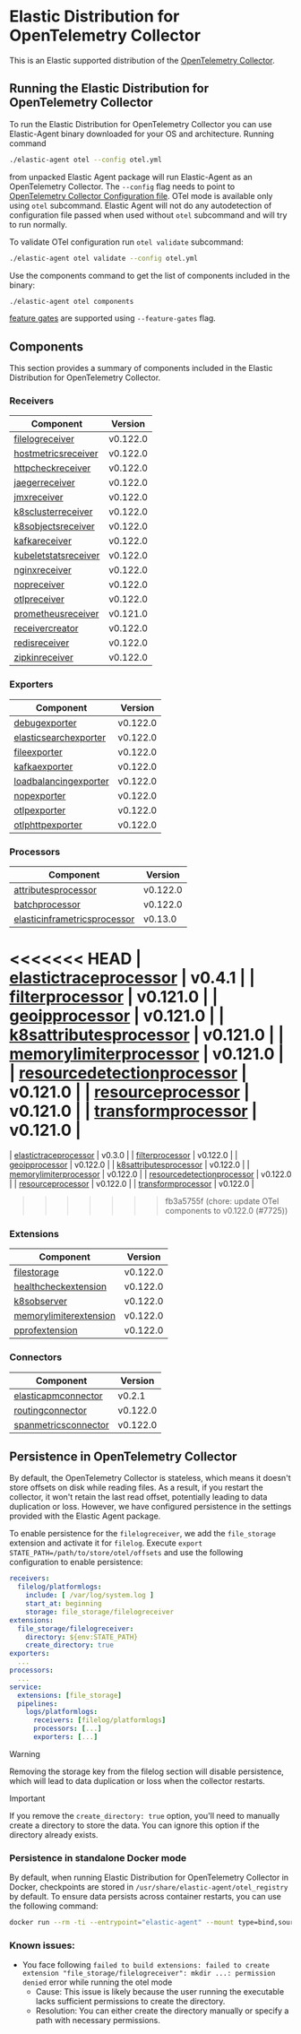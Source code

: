 # Elastic Distribution for OpenTelemetry Collector

This is an Elastic supported distribution of the [OpenTelemetry Collector](https://github.com/open-telemetry/opentelemetry-collector).

## Running the Elastic Distribution for OpenTelemetry Collector

To run the Elastic Distribution for OpenTelemetry Collector you can use Elastic-Agent binary downloaded for your OS and architecture.
Running command

```bash
./elastic-agent otel --config otel.yml
```

from unpacked Elastic Agent package will run Elastic-Agent as an OpenTelemetry Collector. The `--config` flag needs to point to [OpenTelemetry Collector Configuration file](https://opentelemetry.io/docs/collector/configuration/). OTel mode is available only using `otel` subcommand. Elastic Agent will not do any autodetection of configuration file passed when used without `otel` subcommand and will try to run normally.

To validate OTel configuration run `otel validate` subcommand:

```bash
./elastic-agent otel validate --config otel.yml
```

Use the components command to get the list of components included in the binary:

```bash
./elastic-agent otel components
```

[feature gates](https://github.com/open-telemetry/opentelemetry-collector/blob/main/featuregate/README.md#controlling-gates) are supported using `--feature-gates` flag.

## Components

This section provides a summary of components included in the Elastic Distribution for OpenTelemetry Collector.

### Receivers

| Component | Version |
|---|---|
| [filelogreceiver](https://github.com/open-telemetry/opentelemetry-collector-contrib/blob/receiver/filelogreceiver/v0.122.0/receiver/filelogreceiver/README.md) | v0.122.0 |
| [hostmetricsreceiver](https://github.com/open-telemetry/opentelemetry-collector-contrib/blob/receiver/hostmetricsreceiver/v0.122.0/receiver/hostmetricsreceiver/README.md) | v0.122.0 |
| [httpcheckreceiver](https://github.com/open-telemetry/opentelemetry-collector-contrib/blob/receiver/httpcheckreceiver/v0.122.0/receiver/httpcheckreceiver/README.md) | v0.122.0 |
| [jaegerreceiver](https://github.com/open-telemetry/opentelemetry-collector-contrib/blob/receiver/jaegerreceiver/v0.122.0/receiver/jaegerreceiver/README.md) | v0.122.0 |
| [jmxreceiver](https://github.com/open-telemetry/opentelemetry-collector-contrib/blob/receiver/jmxreceiver/v0.122.0/receiver/jmxreceiver/README.md) | v0.122.0 |
| [k8sclusterreceiver](https://github.com/open-telemetry/opentelemetry-collector-contrib/blob/receiver/k8sclusterreceiver/v0.122.0/receiver/k8sclusterreceiver/README.md) | v0.122.0 |
| [k8sobjectsreceiver](https://github.com/open-telemetry/opentelemetry-collector-contrib/blob/receiver/k8sobjectsreceiver/v0.122.0/receiver/k8sobjectsreceiver/README.md) | v0.122.0 |
| [kafkareceiver](https://github.com/open-telemetry/opentelemetry-collector-contrib/blob/receiver/kafkareceiver/v0.122.0/receiver/kafkareceiver/README.md) | v0.122.0 |
| [kubeletstatsreceiver](https://github.com/open-telemetry/opentelemetry-collector-contrib/blob/receiver/kubeletstatsreceiver/v0.122.0/receiver/kubeletstatsreceiver/README.md) | v0.122.0 |
| [nginxreceiver](https://github.com/open-telemetry/opentelemetry-collector-contrib/blob/receiver/nginxreceiver/v0.122.0/receiver/nginxreceiver/README.md) | v0.122.0 |
| [nopreceiver](https://github.com/open-telemetry/opentelemetry-collector/blob/receiver/nopreceiver/v0.122.0/receiver/nopreceiver/README.md) | v0.122.0 |
| [otlpreceiver](https://github.com/open-telemetry/opentelemetry-collector/blob/receiver/otlpreceiver/v0.122.0/receiver/otlpreceiver/README.md) | v0.122.0 |
| [prometheusreceiver](https://github.com/open-telemetry/opentelemetry-collector-contrib/blob/receiver/prometheusreceiver/v0.121.0/receiver/prometheusreceiver/README.md) | v0.121.0 |
| [receivercreator](https://github.com/open-telemetry/opentelemetry-collector-contrib/blob/receiver/receivercreator/v0.122.0/receiver/receivercreator/README.md) | v0.122.0 |
| [redisreceiver](https://github.com/open-telemetry/opentelemetry-collector-contrib/blob/receiver/redisreceiver/v0.122.0/receiver/redisreceiver/README.md) | v0.122.0 |
| [zipkinreceiver](https://github.com/open-telemetry/opentelemetry-collector-contrib/blob/receiver/zipkinreceiver/v0.122.0/receiver/zipkinreceiver/README.md) | v0.122.0 |

### Exporters

| Component | Version |
|---|---|
| [debugexporter](https://github.com/open-telemetry/opentelemetry-collector/blob/exporter/debugexporter/v0.122.0/exporter/debugexporter/README.md) | v0.122.0 |
| [elasticsearchexporter](https://github.com/open-telemetry/opentelemetry-collector-contrib/blob/exporter/elasticsearchexporter/v0.122.0/exporter/elasticsearchexporter/README.md) | v0.122.0 |
| [fileexporter](https://github.com/open-telemetry/opentelemetry-collector-contrib/blob/exporter/fileexporter/v0.122.0/exporter/fileexporter/README.md) | v0.122.0 |
| [kafkaexporter](https://github.com/open-telemetry/opentelemetry-collector-contrib/blob/exporter/kafkaexporter/v0.122.0/exporter/kafkaexporter/README.md) | v0.122.0 |
| [loadbalancingexporter](https://github.com/open-telemetry/opentelemetry-collector-contrib/blob/exporter/loadbalancingexporter/v0.122.0/exporter/loadbalancingexporter/README.md) | v0.122.0 |
| [nopexporter](https://github.com/open-telemetry/opentelemetry-collector/blob/exporter/nopexporter/v0.122.0/exporter/nopexporter/README.md) | v0.122.0 |
| [otlpexporter](https://github.com/open-telemetry/opentelemetry-collector/blob/exporter/otlpexporter/v0.122.0/exporter/otlpexporter/README.md) | v0.122.0 |
| [otlphttpexporter](https://github.com/open-telemetry/opentelemetry-collector/blob/exporter/otlphttpexporter/v0.122.0/exporter/otlphttpexporter/README.md) | v0.122.0 |

### Processors

| Component | Version |
|---|---|
| [attributesprocessor](https://github.com/open-telemetry/opentelemetry-collector-contrib/blob/processor/attributesprocessor/v0.122.0/processor/attributesprocessor/README.md) | v0.122.0 |
| [batchprocessor](https://github.com/open-telemetry/opentelemetry-collector/blob/processor/batchprocessor/v0.122.0/processor/batchprocessor/README.md) | v0.122.0 |
| [elasticinframetricsprocessor](https://github.com/elastic/opentelemetry-collector-components/blob/processor/elasticinframetricsprocessor/v0.13.0/processor/elasticinframetricsprocessor/README.md) | v0.13.0 |
<<<<<<< HEAD
| [elastictraceprocessor](https://github.com/elastic/opentelemetry-collector-components/blob/processor/elastictraceprocessor/v0.4.1/processor/elastictraceprocessor/README.md) | v0.4.1 |
| [filterprocessor](https://github.com/open-telemetry/opentelemetry-collector-contrib/blob/processor/filterprocessor/v0.121.0/processor/filterprocessor/README.md) | v0.121.0 |
| [geoipprocessor](https://github.com/open-telemetry/opentelemetry-collector-contrib/blob/processor/geoipprocessor/v0.121.0/processor/geoipprocessor/README.md) | v0.121.0 |
| [k8sattributesprocessor](https://github.com/open-telemetry/opentelemetry-collector-contrib/blob/processor/k8sattributesprocessor/v0.121.0/processor/k8sattributesprocessor/README.md) | v0.121.0 |
| [memorylimiterprocessor](https://github.com/open-telemetry/opentelemetry-collector/blob/processor/memorylimiterprocessor/v0.121.0/processor/memorylimiterprocessor/README.md) | v0.121.0 |
| [resourcedetectionprocessor](https://github.com/open-telemetry/opentelemetry-collector-contrib/blob/processor/resourcedetectionprocessor/v0.121.0/processor/resourcedetectionprocessor/README.md) | v0.121.0 |
| [resourceprocessor](https://github.com/open-telemetry/opentelemetry-collector-contrib/blob/processor/resourceprocessor/v0.121.0/processor/resourceprocessor/README.md) | v0.121.0 |
| [transformprocessor](https://github.com/open-telemetry/opentelemetry-collector-contrib/blob/processor/transformprocessor/v0.121.0/processor/transformprocessor/README.md) | v0.121.0 |
=======
| [elastictraceprocessor](https://github.com/elastic/opentelemetry-collector-components/blob/processor/elastictraceprocessor/v0.3.0/processor/elastictraceprocessor/README.md) | v0.3.0 |
| [filterprocessor](https://github.com/open-telemetry/opentelemetry-collector-contrib/blob/processor/filterprocessor/v0.122.0/processor/filterprocessor/README.md) | v0.122.0 |
| [geoipprocessor](https://github.com/open-telemetry/opentelemetry-collector-contrib/blob/processor/geoipprocessor/v0.122.0/processor/geoipprocessor/README.md) | v0.122.0 |
| [k8sattributesprocessor](https://github.com/open-telemetry/opentelemetry-collector-contrib/blob/processor/k8sattributesprocessor/v0.122.0/processor/k8sattributesprocessor/README.md) | v0.122.0 |
| [memorylimiterprocessor](https://github.com/open-telemetry/opentelemetry-collector/blob/processor/memorylimiterprocessor/v0.122.0/processor/memorylimiterprocessor/README.md) | v0.122.0 |
| [resourcedetectionprocessor](https://github.com/open-telemetry/opentelemetry-collector-contrib/blob/processor/resourcedetectionprocessor/v0.122.0/processor/resourcedetectionprocessor/README.md) | v0.122.0 |
| [resourceprocessor](https://github.com/open-telemetry/opentelemetry-collector-contrib/blob/processor/resourceprocessor/v0.122.0/processor/resourceprocessor/README.md) | v0.122.0 |
| [transformprocessor](https://github.com/open-telemetry/opentelemetry-collector-contrib/blob/processor/transformprocessor/v0.122.0/processor/transformprocessor/README.md) | v0.122.0 |
>>>>>>> fb3a5755f (chore: update OTel components to v0.122.0 (#7725))

### Extensions

| Component | Version |
|---|---|
| [filestorage](https://github.com/open-telemetry/opentelemetry-collector-contrib/blob/extension/storage/filestorage/v0.122.0/extension/storage/filestorage/README.md) | v0.122.0 |
| [healthcheckextension](https://github.com/open-telemetry/opentelemetry-collector-contrib/blob/extension/healthcheckextension/v0.122.0/extension/healthcheckextension/README.md) | v0.122.0 |
| [k8sobserver](https://github.com/open-telemetry/opentelemetry-collector-contrib/blob/extension/observer/k8sobserver/v0.122.0/extension/observer/k8sobserver/README.md) | v0.122.0 |
| [memorylimiterextension](https://github.com/open-telemetry/opentelemetry-collector/blob/extension/memorylimiterextension/v0.122.0/extension/memorylimiterextension/README.md) | v0.122.0 |
| [pprofextension](https://github.com/open-telemetry/opentelemetry-collector-contrib/blob/extension/pprofextension/v0.122.0/extension/pprofextension/README.md) | v0.122.0 |

### Connectors

| Component | Version |
|---|---|
| [elasticapmconnector](https://github.com/elastic/opentelemetry-collector-components/blob/connector/elasticapmconnector/v0.2.1/connector/elasticapmconnector/README.md) | v0.2.1 |
| [routingconnector](https://github.com/open-telemetry/opentelemetry-collector-contrib/blob/connector/routingconnector/v0.122.0/connector/routingconnector/README.md) | v0.122.0 |
| [spanmetricsconnector](https://github.com/open-telemetry/opentelemetry-collector-contrib/blob/connector/spanmetricsconnector/v0.122.0/connector/spanmetricsconnector/README.md) | v0.122.0 |
## Persistence in OpenTelemetry Collector

By default, the OpenTelemetry Collector is stateless, which means it doesn't store offsets on disk while reading files. As a result, if you restart the collector, it won't retain the last read offset, potentially leading to data duplication or loss. However, we have configured persistence in the settings provided with the Elastic Agent package.

To enable persistence for the `filelogreceiver`, we add the `file_storage` extension and activate it for `filelog`.
Execute `export STATE_PATH=/path/to/store/otel/offsets` and use the following configuration to enable persistence:

```yaml
receivers:
  filelog/platformlogs:
    include: [ /var/log/system.log ]
    start_at: beginning
    storage: file_storage/filelogreceiver
extensions:
  file_storage/filelogreceiver:
    directory: ${env:STATE_PATH}
    create_directory: true
exporters:
  ...
processors:
  ...
service:
  extensions: [file_storage]
  pipelines:
    logs/platformlogs:
      receivers: [filelog/platformlogs]
      processors: [...]
      exporters: [...]
```

> [!WARNING]
Removing the storage key from the filelog section will disable persistence, which will lead to data duplication or loss when the collector restarts.

> [!IMPORTANT]
If you remove the `create_directory: true` option, you'll need to manually create a directory to store the data. You can ignore this option if the directory already exists.

### Persistence in standalone Docker mode

By default, when running Elastic Distribution for OpenTelemetry Collector in Docker, checkpoints are stored in `/usr/share/elastic-agent/otel_registry` by default. To ensure data persists across container restarts, you can use the following command:

```bash
docker run --rm -ti --entrypoint="elastic-agent" --mount type=bind,source=/path/on/host,target=/usr/share/elastic-agent/otel_registry  docker.elastic.co/elastic-agent/elastic-agent:9.0.0-SNAPSHOT otel
```

### Known issues:
-  You face following `failed to build extensions: failed to create extension "file_storage/filelogreceiver": mkdir ...: permission denied` error while running the otel mode
	- Cause: This issue is likely because the user running the executable lacks sufficient permissions to create the directory.
	- Resolution: You can either create the directory manually or specify a path with necessary permissions.
